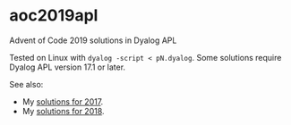 # aoc2019apl
Advent of Code 2019 solutions in Dyalog APL

Tested on Linux with `dyalog -script < pN.dyalog`. Some solutions require Dyalog APL version 17.1 or later.

See also:
* My [solutions for 2017](https://github.com/jayfoad/aoc2017apl).
* My [solutions for 2018](https://github.com/jayfoad/aoc2018apl).
